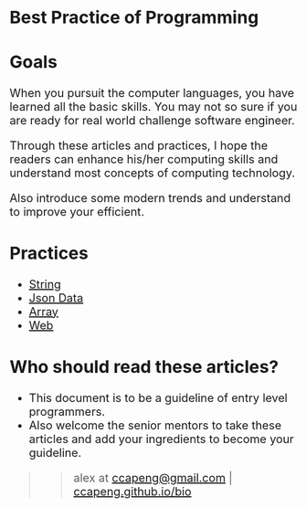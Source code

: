 <article style="font-size:1.25rem">

# Best Practice of Programming

## Goals

When you pursuit the computer languages, you have learned all the basic skills. 
You may not so sure if you are ready for real world challenge software engineer. 

Through these articles and practices, I hope the readers can enhance his/her computing skills and understand most concepts of computing technology.

Also introduce some modern trends and understand to improve your efficient.

## Practices

- [String](exercise-string-parsing)
- [Json Data](topic-dataexercise-json-data.md)
- [Array](topic-data/exercise-array.md)
- [Web](topic-web/exercis-django.md)

## Who should read these articles?
- This document is to be a guideline of entry level programmers.
- Also welcome the senior mentors to take these articles and add your ingredients to become your guideline.



>>alex at ccapeng@gmail.com | [ccapeng.github.io/bio](https://ccapeng.github.io/bio)
</article>